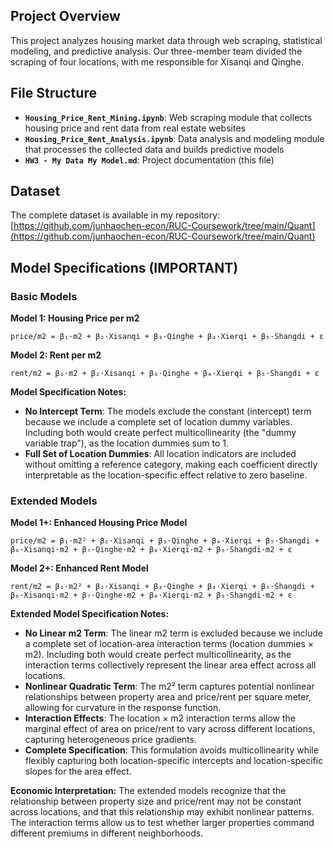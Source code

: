 ## Project Overview
This project analyzes housing market data through web scraping, statistical modeling, and predictive analysis. Our three-member team divided the scraping of four locations, with me responsible for Xisanqi and Qinghe.

## File Structure
- **`Housing_Price_Rent_Mining.ipynb`**: Web scraping module that collects housing price and rent data from real estate websites
- **`Housing_Price_Rent_Analysis.ipynb`**: Data analysis and modeling module that processes the collected data and builds predictive models
- **`HW3 - My Data My Model.md`**: Project documentation (this file)

## Dataset
The complete dataset is available in my repository: [https://github.com/junhaochen-econ/RUC-Coursework/tree/main/Quant](https://github.com/junhaochen-econ/RUC-Coursework/tree/main/Quant)

## Model Specifications (IMPORTANT)

### Basic Models

**Model 1: Housing Price per m2**

`price/m2 = β₁·m2 + β₂·Xisanqi + β₃·Qinghe + β₄·Xierqi + β₅·Shangdi + ε`

**Model 2: Rent per m2**

`rent/m2 = β₁·m2 + β₂·Xisanqi + β₃·Qinghe + β₄·Xierqi + β₅·Shangdi + ε`

**Model Specification Notes:**
- **No Intercept Term**: The models exclude the constant (intercept) term because we include a complete set of location dummy variables. Including both would create perfect multicollinearity (the "dummy variable trap"), as the location dummies sum to 1.
- **Full Set of Location Dummies**: All location indicators are included without omitting a reference category, making each coefficient directly interpretable as the location-specific effect relative to zero baseline.

### Extended Models

**Model 1+: Enhanced Housing Price Model**

`price/m2 = β₁·m2² + β₂·Xisanqi + β₃·Qinghe + β₄·Xierqi + β₅·Shangdi + β₆·Xisanqi·m2 + β₇·Qinghe·m2 + β₈·Xierqi·m2 + β₉·Shangdi·m2 + ε`

**Model 2+: Enhanced Rent Model**

`rent/m2 = β₁·m2² + β₂·Xisanqi + β₃·Qinghe + β₄·Xierqi + β₅·Shangdi + β₆·Xisanqi·m2 + β₇·Qinghe·m2 + β₈·Xierqi·m2 + β₉·Shangdi·m2 + ε`

**Extended Model Specification Notes:**
- **No Linear m2 Term**: The linear m2 term is excluded because we include a complete set of location-area interaction terms (location dummies × m2). Including both would create perfect multicollinearity, as the interaction terms collectively represent the linear area effect across all locations.
- **Nonlinear Quadratic Term**: The m2² term captures potential nonlinear relationships between property area and price/rent per square meter, allowing for curvature in the response function.
- **Interaction Effects**: The location × m2 interaction terms allow the marginal effect of area on price/rent to vary across different locations, capturing heterogeneous price gradients.
- **Complete Specification**: This formulation avoids multicollinearity while flexibly capturing both location-specific intercepts and location-specific slopes for the area effect.

**Economic Interpretation:**
The extended models recognize that the relationship between property size and price/rent may not be constant across locations, and that this relationship may exhibit nonlinear patterns. The interaction terms allow us to test whether larger properties command different premiums in different neighborhoods.
